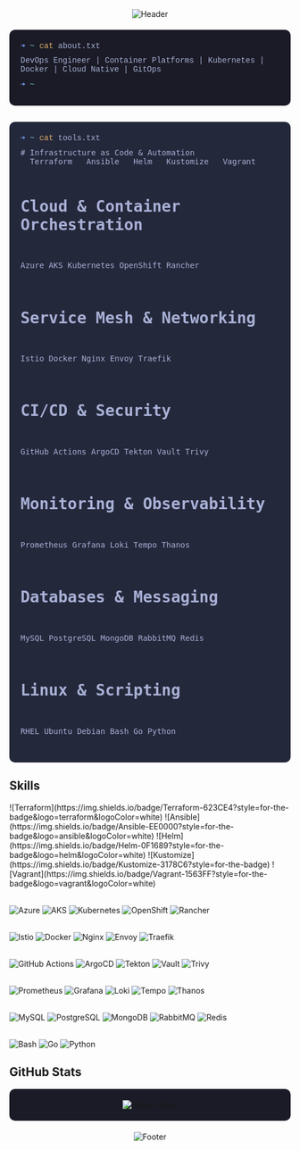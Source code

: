 <!-- Header Image -->
<div align="center" style="margin-bottom: 20px;">
  <img src="https://capsule-render.vercel.app/api?type=waving&color=24283b&height=200&section=header&text=DevOps%20Engineer&fontSize=50&fontColor=7aa2f7&animation=fadeIn&fontAlignY=38&desc=Cloud%20Native%20%7C%20Kubernetes%20%7C%20GitOps&descAlignY=52&descAlign=62&descColor=bb9af7" alt="Header">
</div>

<div style="background-color: #1a1b26; color: #a9b1d6; font-family: 'Courier New', monospace; padding: 20px; border-radius: 10px; margin-bottom: 20px;">
  <div style="margin-bottom: 10px;">
    <span style="color: #7aa2f7;">➜</span> <span style="color: #73daca;">~</span> <span style="color: #e0af68;">cat</span> about.txt
  </div>
  <div style="margin-bottom: 10px;">
    DevOps Engineer | Container Platforms | Kubernetes | Docker | Cloud Native | GitOps
  </div>
  <div style="margin-bottom: 10px;">
    <span style="color: #7aa2f7;">➜</span> <span style="color: #73daca;">~</span> <span class="cursor"></span>
  </div>
</div>

##

<div style="background-color: #24283b; color: #a9b1d6; font-family: 'Courier New', monospace; padding: 20px; border-radius: 10px; margin-bottom: 20px;">
  <div style="margin-bottom: 10px;">
    <span style="color: #7aa2f7;">➜</span> <span style="color: #73daca;">~</span> <span style="color: #e0af68;">cat</span> tools.txt
  </div>
  <pre style="margin: 0; font-size: 14px;">
# Infrastructure as Code & Automation
  Terraform   Ansible   Helm   Kustomize   Vagrant

# Cloud & Container Orchestration
  Azure   AKS   Kubernetes   OpenShift   Rancher

# Service Mesh & Networking
  Istio   Docker   Nginx   Envoy   Traefik

# CI/CD & Security
  GitHub Actions   ArgoCD   Tekton   Vault   Trivy

# Monitoring & Observability
  Prometheus   Grafana   Loki   Tempo   Thanos

# Databases & Messaging
  MySQL   PostgreSQL   MongoDB   RabbitMQ   Redis

# Linux & Scripting
  RHEL   Ubuntu   Debian   Bash   Go   Python
  </pre>
</div>

## Skills

<div style="margin-bottom: 20px;">
  <!-- Infrastructure & Automation -->
  ![Terraform](https://img.shields.io/badge/Terraform-623CE4?style=for-the-badge&logo=terraform&logoColor=white)
  ![Ansible](https://img.shields.io/badge/Ansible-EE0000?style=for-the-badge&logo=ansible&logoColor=white)
  ![Helm](https://img.shields.io/badge/Helm-0F1689?style=for-the-badge&logo=helm&logoColor=white)
  ![Kustomize](https://img.shields.io/badge/Kustomize-3178C6?style=for-the-badge)
  ![Vagrant](https://img.shields.io/badge/Vagrant-1563FF?style=for-the-badge&logo=vagrant&logoColor=white)
  <br /><br />
  
  <!-- Cloud & Orchestration -->
  ![Azure](https://img.shields.io/badge/Azure-0078D4?style=for-the-badge&logo=microsoft-azure&logoColor=white)
  ![AKS](https://img.shields.io/badge/AKS-0080FF?style=for-the-badge&logo=azure&logoColor=white)
  ![Kubernetes](https://img.shields.io/badge/Kubernetes-326CE5?style=for-the-badge&logo=kubernetes&logoColor=white)
  ![OpenShift](https://img.shields.io/badge/OpenShift-EE0000?style=for-the-badge&logo=red-hat-open-shift&logoColor=white)
  ![Rancher](https://img.shields.io/badge/Rancher-0075A8?style=for-the-badge&logo=rancher&logoColor=white)
  <br /><br />
  
  <!-- Service Mesh & Networking -->
  ![Istio](https://img.shields.io/badge/Istio-466BB0?style=for-the-badge&logo=istio&logoColor=white)
  ![Docker](https://img.shields.io/badge/Docker-2496ED?style=for-the-badge&logo=docker&logoColor=white)
  ![Nginx](https://img.shields.io/badge/Nginx-009639?style=for-the-badge&logo=nginx&logoColor=white)
  ![Envoy](https://img.shields.io/badge/Envoy-FFB900?style=for-the-badge&logo=envoyproxy&logoColor=black)
  ![Traefik](https://img.shields.io/badge/Traefik-24A1C1?style=for-the-badge&logo=traefik&logoColor=white)
  <br /><br />
  
  <!-- CI/CD & Security -->
  ![GitHub Actions](https://img.shields.io/badge/GitHub_Actions-2088FF?style=for-the-badge&logo=github-actions&logoColor=white)
  ![ArgoCD](https://img.shields.io/badge/ArgoCD-EF7B4D?style=for-the-badge&logo=argo&logoColor=white)
  ![Tekton](https://img.shields.io/badge/Tekton-EE0000?style=for-the-badge&logo=tekton&logoColor=white)
  ![Vault](https://img.shields.io/badge/Vault-000000?style=for-the-badge&logo=vault&logoColor=white)
  ![Trivy](https://img.shields.io/badge/Trivy-0E75C8?style=for-the-badge&logo=aqua&logoColor=white)
  <br /><br />
  
  <!-- Monitoring & Observability -->
  ![Prometheus](https://img.shields.io/badge/Prometheus-E6522C?style=for-the-badge&logo=prometheus&logoColor=white)
  ![Grafana](https://img.shields.io/badge/Grafana-F46800?style=for-the-badge&logo=grafana&logoColor=white)
  ![Loki](https://img.shields.io/badge/Loki-0E75C8?style=for-the-badge)
  ![Tempo](https://img.shields.io/badge/Tempo-FFC107?style=for-the-badge)
  ![Thanos](https://img.shields.io/badge/Thanos-512DA8?style=for-the-badge&logo=thanos&logoColor=white)
  <br /><br />
  
  <!-- Databases & Messaging -->
  ![MySQL](https://img.shields.io/badge/MySQL-4479A1?style=for-the-badge&logo=mysql&logoColor=white)
  ![PostgreSQL](https://img.shields.io/badge/PostgreSQL-336791?style=for-the-badge&logo=postgresql&logoColor=white)
  ![MongoDB](https://img.shields.io/badge/MongoDB-47A248?style=for-the-badge&logo=mongodb&logoColor=white)
  ![RabbitMQ](https://img.shields.io/badge/RabbitMQ-FF6600?style=for-the-badge&logo=rabbitmq&logoColor=white)
  ![Redis](https://img.shields.io/badge/Redis-DC382D?style=for-the-badge&logo=redis&logoColor=white)
  <br /><br />
  
  <!-- Linux & Scripting -->
  ![Bash](https://img.shields.io/badge/Bash-121011?style=for-the-badge&logo=gnu-bash&logoColor=white)
  ![Go](https://img.shields.io/badge/Go-00ADD8?style=for-the-badge&logo=go&logoColor=white)
  ![Python](https://img.shields.io/badge/Python-3776AB?style=for-the-badge&logo=python&logoColor=white)
</div>

## GitHub Stats

<div style="background-color: #1a1b26; padding: 20px; border-radius: 10px; text-align: center;">
  <img src="https://github-readme-stats.vercel.app/api?username=iquzart&show_icons=true&theme=tokyonight&hide_border=true" alt="GitHub Stats">
</div>


<div align="center" style="margin-top: 20px;">
  <img src="https://capsule-render.vercel.app/api?type=waving&color=24283b&height=100&section=footer" alt="Footer">
</div>
